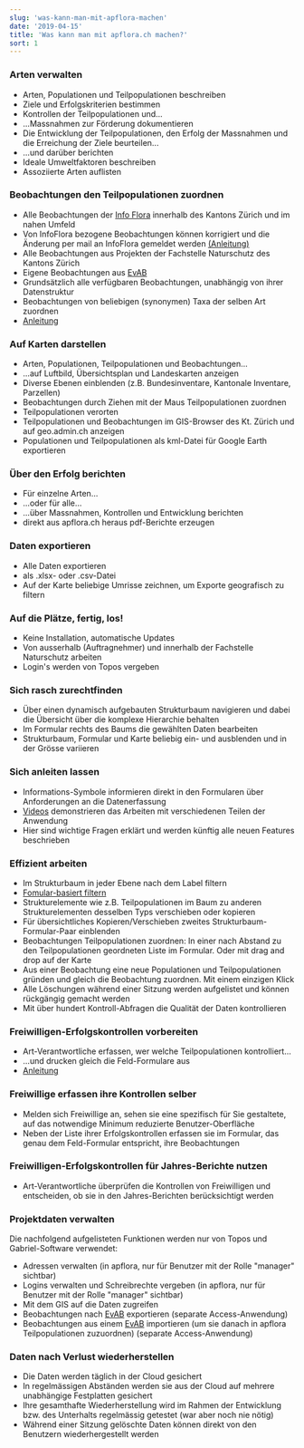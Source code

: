 ```yaml
---
slug: 'was-kann-man-mit-apflora-machen'
date: '2019-04-15'
title: 'Was kann man mit apflora.ch machen?'
sort: 1
---
```


### Arten verwalten

- Arten, Populationen und Teilpopulationen beschreiben
- Ziele und Erfolgskriterien bestimmen
- Kontrollen der Teilpopulationen und...
- ...Massnahmen zur Förderung dokumentieren
- Die Entwicklung der Teilpopulationen, den Erfolg der Massnahmen und die Erreichung der Ziele beurteilen...
- ...und darüber berichten
- Ideale Umweltfaktoren beschreiben
- Assoziierte Arten auflisten

### Beobachtungen den Teilpopulationen zuordnen

- Alle Beobachtungen der [Info Flora](https://infoflora.ch) innerhalb des Kantons Zürich und im nahen Umfeld
- Von InfoFlora bezogene Beobachtungen können korrigiert und die Änderung per mail an InfoFlora gemeldet werden [(Anleitung)](/Dokumentation/Benutzer/Falsch-bestimmte-Beobachtungen/)
- Alle Beobachtungen aus Projekten der Fachstelle Naturschutz des Kantons Zürich
- Eigene Beobachtungen aus [EvAB](https://aln.zh.ch/internet/baudirektion/aln/de/naturschutz/naturschutzdaten/tools/evab.html#a-content)
- Grundsätzlich alle verfügbaren Beobachtungen, unabhängig von ihrer Datenstruktur
- Beobachtungen von beliebigen (synonymen) Taxa der selben Art zuordnen
- [Anleitung](./docs/beobZuordnen)

### Auf Karten darstellen

- Arten, Populationen, Teilpopulationen und Beobachtungen...
- ...auf Luftbild, Übersichtsplan und Landeskarten anzeigen
- Diverse Ebenen einblenden (z.B. Bundesinventare, Kantonale Inventare, Parzellen)
- Beobachtungen durch Ziehen mit der Maus Teilpopulationen zuordnen
- Teilpopulationen verorten
- Teilpopulationen und Beobachtungen im GIS-Browser des Kt. Zürich und auf geo.admin.ch anzeigen
- Populationen und Teilpopulationen als kml-Datei für Google Earth exportieren

### Über den Erfolg berichten

- Für einzelne Arten...
- ...oder für alle...
- ...über Massnahmen, Kontrollen und Entwicklung berichten
- direkt aus apflora.ch heraus pdf-Berichte erzeugen

### Daten exportieren

- Alle Daten exportieren
- als .xlsx- oder .csv-Datei
- Auf der Karte beliebige Umrisse zeichnen, um Exporte geografisch zu filtern

### Auf die Plätze, fertig, los!

- Keine Installation, automatische Updates
- Von ausserhalb (Auftragnehmer) und innerhalb der Fachstelle Naturschutz arbeiten
- Login's werden von Topos vergeben

### Sich rasch zurechtfinden

- Über einen dynamisch aufgebauten Strukturbaum navigieren und dabei die Übersicht über die komplexe Hierarchie behalten
- Im Formular rechts des Baums die gewählten Daten bearbeiten
- Strukturbaum, Formular und Karte beliebig ein- und ausblenden und in der Grösse variieren

### Sich anleiten lassen

- Informations-Symbole informieren direkt in den Formularen über Anforderungen an die Datenerfassung
- [Videos](https://www.youtube.com/playlist?list=PLTz8Xt5SOQPS-dbvpJ_DrB4-o3k3yj09J) demonstrieren das Arbeiten mit verschiedenen Teilen der Anwendung
- Hier sind wichtige Fragen erklärt und werden künftig alle neuen Features beschrieben

### Effizient arbeiten

- Im Strukturbaum in jeder Ebene nach dem Label filtern
- [Fomular-basiert filtern](/Dokumentation/Benutzer/Formular-Filter)
- Strukturelemente wie z.B. Teilpopulationen im Baum zu anderen Strukturelementen desselben Typs verschieben oder kopieren
- Für übersichtliches Kopieren/Verschieben zweites Strukturbaum-Formular-Paar einblenden
- Beobachtungen Teilpopulationen zuordnen: In einer nach Abstand zu den Teilpopulationen geordneten Liste im Formular. Oder mit drag and drop auf der Karte
- Aus einer Beobachtung eine neue Populationen und Teilpopulationen gründen und gleich die Beobachtung zuordnen. Mit einem einzigen Klick
- Alle Löschungen während einer Sitzung werden aufgelistet und können rückgängig gemacht werden
- Mit über hundert Kontroll-Abfragen die Qualität der Daten kontrollieren

### Freiwilligen-Erfolgskontrollen vorbereiten

- Art-Verantwortliche erfassen, wer welche Teilpopulationen kontrolliert...
- ...und drucken gleich die Feld-Formulare aus
- [Anleitung](/Dokumentation/Benutzer/Erfolgs-Kontrollen-Freiwillige)

### Freiwillige erfassen ihre Kontrollen selber

- Melden sich Freiwillige an, sehen sie eine spezifisch für Sie gestaltete, auf das notwendige Minimum reduzierte Benutzer-Oberfläche
- Neben der Liste ihrer Erfolgskontrollen erfassen sie im Formular, das genau dem Feld-Formular entspricht, ihre Beobachtungen

### Freiwilligen-Erfolgskontrollen für Jahres-Berichte nutzen

- Art-Verantwortliche überprüfen die Kontrollen von Freiwilligen und entscheiden, ob sie in den Jahres-Berichten berücksichtigt werden

### Projektdaten verwalten

Die nachfolgend aufgelisteten Funktionen werden nur von Topos und Gabriel-Software verwendet:

- Adressen verwalten (in apflora, nur für Benutzer mit der Rolle "manager" sichtbar)
- Logins verwalten und Schreibrechte vergeben (in apflora, nur für Benutzer mit der Rolle "manager" sichtbar)
- Mit dem GIS auf die Daten zugreifen
- Beobachtungen nach [EvAB](https://aln.zh.ch/internet/baudirektion/aln/de/naturschutz/naturschutzdaten/tools/evab.html#a-content) exportieren (separate Access-Anwendung)
- Beobachtungen aus einem [EvAB](https://aln.zh.ch/internet/baudirektion/aln/de/naturschutz/naturschutzdaten/tools/evab.html#a-content) importieren (um sie danach in apflora Teilpopulationen zuzuordnen) (separate Access-Anwendung)

### Daten nach Verlust wiederherstellen

- Die Daten werden täglich in der Cloud gesichert
- In regelmässigen Abständen werden sie aus der Cloud auf mehrere unabhängige Festplatten gesichert
- Ihre gesamthafte Wiederherstellung wird im Rahmen der Entwicklung bzw. des Unterhalts regelmässig getestet (war aber noch nie nötig)
- Während einer Sitzung gelöschte Daten können direkt von den Benutzern wiederhergestellt werden

<br/>
